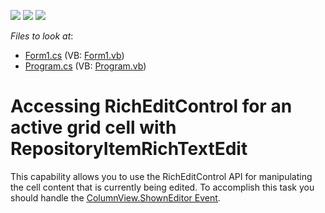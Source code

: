 <!-- default badges list -->
![](https://img.shields.io/endpoint?url=https://codecentral.devexpress.com/api/v1/VersionRange/128608959/23.2.3%2B)
[![](https://img.shields.io/badge/Open_in_DevExpress_Support_Center-FF7200?style=flat-square&logo=DevExpress&logoColor=white)](https://supportcenter.devexpress.com/ticket/details/E3364)
[![](https://img.shields.io/badge/📖_How_to_use_DevExpress_Examples-e9f6fc?style=flat-square)](https://docs.devexpress.com/GeneralInformation/403183)
<!-- default badges end -->
<!-- default file list -->
*Files to look at*:

* [Form1.cs](./CS/Form1.cs) (VB: [Form1.vb](./VB/Form1.vb))
* [Program.cs](./CS/Program.cs) (VB: [Program.vb](./VB/Program.vb))
<!-- default file list end -->
# Accessing RichEditControl for an active grid cell with RepositoryItemRichTextEdit


<p>This capability allows you to use the RichEditControl API for manipulating the cell content that is currently being edited. To accomplish this task you should handle the <a href="http://documentation.devexpress.com/#WindowsForms/DevExpressXtraGridViewsBaseColumnView_ShownEditortopic"><u>ColumnView.ShownEditor Event</u></a>.</p>

<br/>


